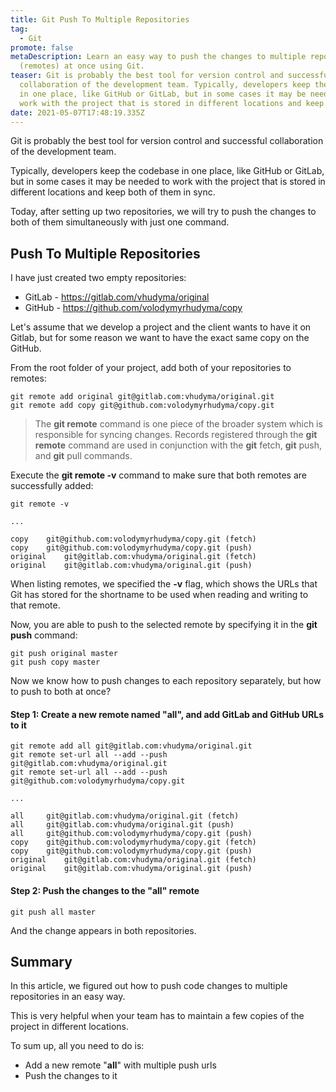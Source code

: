 ```yaml
---
title: Git Push To Multiple Repositories
tag:
  - Git
promote: false
metaDescription: Learn an easy way to push the changes to multiple repositories
  (remotes) at once using Git.
teaser: Git is probably the best tool for version control and successful
  collaboration of the development team. Typically, developers keep the codebase
  in one place, like GitHub or GitLab, but in some cases it may be needed to
  work with the project that is stored in different locations and keep...
date: 2021-05-07T17:48:19.335Z
---
```

Git is probably the best tool for version control and successful collaboration of the development team. 

Typically, developers keep the codebase in one place, like GitHub or GitLab, but in some cases it may be needed to work with the project that is stored in different locations and keep both of them in sync.

Today, after setting up two repositories, we will try to push the changes to both of them simultaneously with just one command.

## Push To Multiple Repositories

I have just created two empty repositories:

* GitLab - https://gitlab.com/vhudyma/original
* GitHub - https://github.com/volodymyrhudyma/copy

Let's assume that we develop a project and the client wants to have it on Gitlab, but for some reason we want to have the exact same copy on the GitHub.

From the root folder of your project, add both of your repositories to remotes:

```gitconfig
git remote add original git@gitlab.com:vhudyma/original.git
git remote add copy git@github.com:volodymyrhudyma/copy.git
```

> The **git remote** command is one piece of the broader system which is responsible for syncing changes. Records registered through the **git remote** command are used in conjunction with the **git** fetch, **git** push, and **git** pull commands.

Execute the **git remote -v** command to make sure that both remotes are successfully added:

```gitconfig
git remote -v

...

copy    git@github.com:volodymyrhudyma/copy.git (fetch)
copy    git@github.com:volodymyrhudyma/copy.git (push)
original    git@gitlab.com:vhudyma/original.git (fetch)
original    git@gitlab.com:vhudyma/original.git (push)
```

When listing remotes, we specified the **\-v** flag, which shows the URLs that Git has stored for the shortname to be used when reading and writing to that remote.

Now, you are able to push to the selected remote by specifying it in the **git push** command:

```gitconfig
git push original master
git push copy master
```

Now we know how to push changes to each repository separately, but how to push to both at once?

#### Step 1: Create a new remote named "all", and add GitLab and GitHub URLs to it

```gitconfig
git remote add all git@gitlab.com:vhudyma/original.git
git remote set-url all --add --push git@gitlab.com:vhudyma/original.git
git remote set-url all --add --push git@github.com:volodymyrhudyma/copy.git

...

all     git@gitlab.com:vhudyma/original.git (fetch)
all     git@gitlab.com:vhudyma/original.git (push)
all     git@github.com:volodymyrhudyma/copy.git (push)
copy    git@github.com:volodymyrhudyma/copy.git (fetch)
copy    git@github.com:volodymyrhudyma/copy.git (push)
original    git@gitlab.com:vhudyma/original.git (fetch)
original    git@gitlab.com:vhudyma/original.git (push)
```

#### Step 2: Push the changes to the "all" remote

```gitconfig
git push all master
```

And the change appears in both repositories.

## Summary

In this article, we figured out how to push code changes to multiple repositories in an easy way.

This is very helpful when your team has to maintain a few copies of the project in different locations.

To sum up, all you need to do is:

* Add a new remote "**all**" with multiple push urls
* Push the changes to it